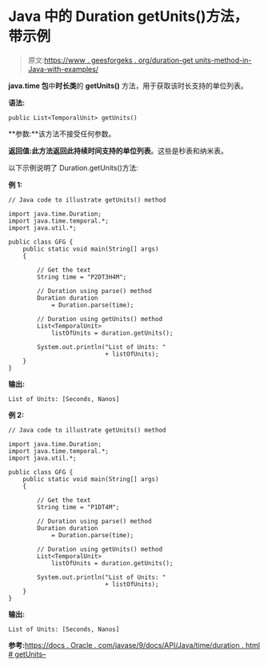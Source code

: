 # Java 中的 Duration getUnits()方法，带示例

> 原文:[https://www . geesforgeks . org/duration-get units-method-in-Java-with-examples/](https://www.geeksforgeeks.org/duration-getunits-method-in-java-with-examples/)

**java.time 包**中**时长类**的 **getUnits()** 方法，用于获取该时长支持的单位列表。

**语法:**

```
public List<TemporalUnit> getUnits()

```

**参数:**该方法不接受任何参数。

**返回值:**此方法返回此持续时间支持的**单位列表**。这些是秒表和纳米表。

以下示例说明了 Duration.getUnits()方法:

**例 1:**

```
// Java code to illustrate getUnits() method

import java.time.Duration;
import java.time.temporal.*;
import java.util.*;

public class GFG {
    public static void main(String[] args)
    {

        // Get the text
        String time = "P2DT3H4M";

        // Duration using parse() method
        Duration duration
            = Duration.parse(time);

        // Duration using getUnits() method
        List<TemporalUnit>
            listOfUnits = duration.getUnits();

        System.out.println("List of Units: "
                           + listOfUnits);
    }
}
```

**输出:**

```
List of Units: [Seconds, Nanos]

```

**例 2:**

```
// Java code to illustrate getUnits() method

import java.time.Duration;
import java.time.temporal.*;
import java.util.*;

public class GFG {
    public static void main(String[] args)
    {

        // Get the text
        String time = "P1DT4M";

        // Duration using parse() method
        Duration duration
            = Duration.parse(time);

        // Duration using getUnits() method
        List<TemporalUnit>
            listOfUnits = duration.getUnits();

        System.out.println("List of Units: "
                           + listOfUnits);
    }
}
```

**输出:**

```
List of Units: [Seconds, Nanos]

```

**参考:**[https://docs . Oracle . com/javase/9/docs/API/Java/time/duration . html # getUnits–](https://docs.oracle.com/javase/9/docs/api/java/time/Duration.html#getUnits--)